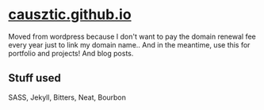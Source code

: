 # [causztic.github.io](http://causztic.github.io/)

Moved from wordpress because I don't want to pay the domain renewal fee every year just to link my domain name..
And in the meantime, use this for portfolio and projects!
And blog posts.

## Stuff used
SASS, Jekyll, Bitters, Neat, Bourbon
